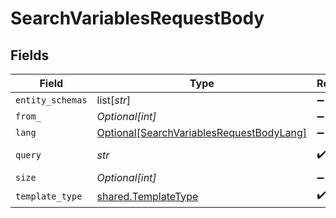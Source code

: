# SearchVariablesRequestBody


## Fields

| Field                                                                                                 | Type                                                                                                  | Required                                                                                              | Description                                                                                           | Example                                                                                               |
| ----------------------------------------------------------------------------------------------------- | ----------------------------------------------------------------------------------------------------- | ----------------------------------------------------------------------------------------------------- | ----------------------------------------------------------------------------------------------------- | ----------------------------------------------------------------------------------------------------- |
| `entity_schemas`                                                                                      | list[*str*]                                                                                           | :heavy_minus_sign:                                                                                    | N/A                                                                                                   |                                                                                                       |
| `from_`                                                                                               | *Optional[int]*                                                                                       | :heavy_minus_sign:                                                                                    | N/A                                                                                                   |                                                                                                       |
| `lang`                                                                                                | [Optional[SearchVariablesRequestBodyLang]](../../models/operations/searchvariablesrequestbodylang.md) | :heavy_minus_sign:                                                                                    | N/A                                                                                                   |                                                                                                       |
| `query`                                                                                               | *str*                                                                                                 | :heavy_check_mark:                                                                                    | Search string                                                                                         | logo                                                                                                  |
| `size`                                                                                                | *Optional[int]*                                                                                       | :heavy_minus_sign:                                                                                    | N/A                                                                                                   |                                                                                                       |
| `template_type`                                                                                       | [shared.TemplateType](../../models/shared/templatetype.md)                                            | :heavy_check_mark:                                                                                    | N/A                                                                                                   |                                                                                                       |